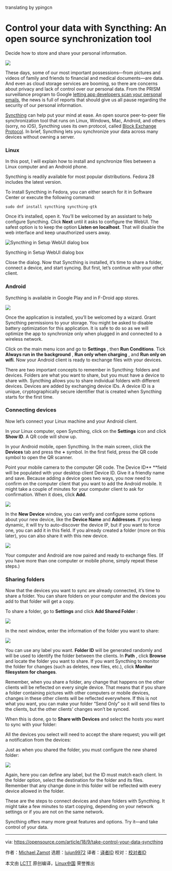 translating by ypingcn

Control your data with Syncthing: An open source synchronization tool
======
Decide how to store and share your personal information.

![](https://opensource.com/sites/default/files/styles/image-full-size/public/lead-images/bus_cloud_database.png?itok=lhhU42fg)

These days, some of our most important possessions—from pictures and videos of family and friends to financial and medical documents—are data. And even as cloud storage services are booming, so there are concerns about privacy and lack of control over our personal data. From the PRISM surveillance program to Google [letting app developers scan your personal emails][1], the news is full of reports that should give us all pause regarding the security of our personal information.

[Syncthing][2] can help put your mind at ease. An open source peer-to-peer file synchronization tool that runs on Linux, Windows, Mac, Android, and others (sorry, no iOS), Syncthing uses its own protocol, called [Block Exchange Protocol][3]. In brief, Syncthing lets you synchronize your data across many devices without owning a server.

### Linux

In this post, I will explain how to install and synchronize files between a Linux computer and an Android phone.

Syncthing is readily available for most popular distributions. Fedora 28 includes the latest version.

To install Syncthing in Fedora, you can either search for it in Software Center or execute the following command:

```
sudo dnf install syncthing syncthing-gtk

```

Once it’s installed, open it. You’ll be welcomed by an assistant to help configure Syncthing. Click **Next** until it asks to configure the WebUI. The safest option is to keep the option **Listen on localhost**. That will disable the web interface and keep unauthorized users away.

![Syncthing in Setup WebUI dialog box][5]

Syncthing in Setup WebUI dialog box

Close the dialog. Now that Syncthing is installed, it’s time to share a folder, connect a device, and start syncing. But first, let’s continue with your other client.

### Android

Syncthing is available in Google Play and in F-Droid app stores.

![](https://opensource.com/sites/default/files/uploads/syncthing2.png)

Once the application is installed, you’ll be welcomed by a wizard. Grant Syncthing permissions to your storage. You might be asked to disable battery optimization for this application. It is safe to do so as we will optimize the app to synchronize only when plugged in and connected to a wireless network.

Click on the main menu icon and go to **Settings** , then **Run Conditions**. Tick **Always run in** **the background** , **Run only when charging** , and **Run only on wifi**. Now your Android client is ready to exchange files with your devices.

There are two important concepts to remember in Syncthing: folders and devices. Folders are what you want to share, but you must have a device to share with. Syncthing allows you to share individual folders with different devices. Devices are added by exchanging device IDs. A device ID is a unique, cryptographically secure identifier that is created when Syncthing starts for the first time.

### Connecting devices

Now let’s connect your Linux machine and your Android client.

In your Linux computer, open Syncthing, click on the **Settings** icon and click **Show ID**. A QR code will show up.

In your Android mobile, open Syncthing. In the main screen, click the **Devices** tab and press the **+** symbol. In the first field, press the QR code symbol to open the QR scanner.

Point your mobile camera to the computer QR code. The Device ID** **field will be populated with your desktop client Device ID. Give it a friendly name and save. Because adding a device goes two ways, you now need to confirm on the computer client that you want to add the Android mobile. It might take a couple of minutes for your computer client to ask for confirmation. When it does, click **Add**.

![](https://opensource.com/sites/default/files/uploads/syncthing6.png)

In the **New Device** window, you can verify and configure some options about your new device, like the **Device Name** and **Addresses**. If you keep dynamic, it will try to auto-discover the device IP, but if you want to force one, you can add it in this field. If you already created a folder (more on this later), you can also share it with this new device.

![](https://opensource.com/sites/default/files/uploads/syncthing7.png)

Your computer and Android are now paired and ready to exchange files. (If you have more than one computer or mobile phone, simply repeat these steps.)

### Sharing folders

Now that the devices you want to sync are already connected, it’s time to share a folder. You can share folders on your computer and the devices you add to that folder will get a copy.

To share a folder, go to **Settings** and click **Add Shared Folder** :

![](https://opensource.com/sites/default/files/uploads/syncthing8.png)

In the next window, enter the information of the folder you want to share:

![](https://opensource.com/sites/default/files/uploads/syncthing9.png)

You can use any label you want. **Folder ID** will be generated randomly and will be used to identify the folder between the clients. In **Path** , click **Browse** and locate the folder you want to share. If you want Syncthing to monitor the folder for changes (such as deletes, new files, etc.), click **Monitor filesystem for changes**.

Remember, when you share a folder, any change that happens on the other clients will be reflected on every single device. That means that if you share a folder containing pictures with other computers or mobile devices, changes in these other clients will be reflected everywhere. If this is not what you want, you can make your folder “Send Only” so it will send files to the clients, but the other clients’ changes won’t be synced.

When this is done, go to **Share with Devices** and select the hosts you want to sync with your folder:

All the devices you select will need to accept the share request; you will get a notification from the devices:

Just as when you shared the folder, you must configure the new shared folder:

![](https://opensource.com/sites/default/files/uploads/syncthing12.png)

Again, here you can define any label, but the ID must match each client. In the folder option, select the destination for the folder and its files. Remember that any change done in this folder will be reflected with every device allowed in the folder.

These are the steps to connect devices and share folders with Syncthing. It might take a few minutes to start copying, depending on your network settings or if you are not on the same network.

Syncthing offers many more great features and options. Try it—and take control of your data.

--------------------------------------------------------------------------------

via: https://opensource.com/article/18/9/take-control-your-data-syncthing

作者：[Michael Zamot][a]
选题：[lujun9972](https://github.com/lujun9972)
译者：[译者ID](https://github.com/译者ID)
校对：[校对者ID](https://github.com/校对者ID)

本文由 [LCTT](https://github.com/LCTT/TranslateProject) 原创编译，[Linux中国](https://linux.cn/) 荣誉推出

[a]: https://opensource.com/users/mzamot
[1]: https://gizmodo.com/google-says-it-doesnt-go-through-your-inbox-anymore-bu-1827299695
[2]: https://syncthing.net/
[3]: https://docs.syncthing.net/specs/bep-v1.html
[4]: /file/410191
[5]: https://opensource.com/sites/default/files/uploads/syncthing1.png (Syncthing in Setup WebUI dialog box)
